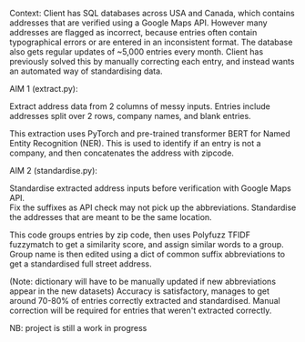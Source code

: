 Context:
Client has SQL databases across USA and Canada, which contains addresses that are verified using a Google Maps API.
However many addresses are flagged as incorrect, because entries often contain typographical errors or are entered in an inconsistent format.
The database also gets regular updates of ~5,000 entries every month.
Client has previously solved this by manually correcting each entry, and instead wants an automated way of standardising data.

AIM 1 (extract.py):

Extract address data from 2 columns of messy inputs. Entries include addresses split over 2 rows, company names, and blank entries.

This extraction uses PyTorch and pre-trained transformer BERT for Named Entity Recognition (NER).
This is used to identify if an entry is not a company, and then concatenates the address with zipcode.


AIM 2 (standardise.py):

Standardise extracted address inputs before verification with Google Maps API.    
Fix the suffixes as API check may not pick up the abbreviations.
Standardise the addresses that are meant to be the same location.

This code groups entries by zip code, then uses Polyfuzz TFIDF fuzzymatch to get a similarity score, and assign similar words to a group.
Group name is then edited using a dict of common suffix abbreviations to get a standardised full street address.

(Note: dictionary will have to be manually updated if new abbreviations appear in the new datasets)
Accuracy is satisfactory, manages to get around 70-80% of entries correctly extracted and standardised. Manual correction will be required for entries that weren't extracted correctly.


NB: project is still a work in progress
